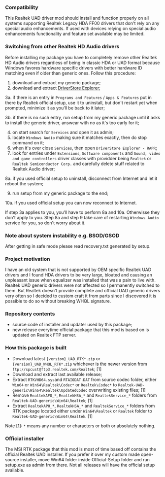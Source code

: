 ### Compatibility
This Realtek UAD driver mod should install and function properly on all systems supporting Realtek Legacy HDA FF00 drivers that don't rely on any special audio enhancements. If used with devices relying on special audio enhancements functionality and feature set available may be limited.
### Switching from other Realtek HD Audio drivers
Before installing my package you have to completely remove other Realtek HD Audio drivers regardless of being in classic HDA or UAD format because Windows favores hardware specific drivers with better hardware ID matching even if older than generic ones. Follow this procedure: 
1. download and extract my generic package;
2. download and extract [DriverStore Explorer](https://github.com/lostindark/DriverStoreExplorer/releases);

3a. if there is an entry in `Programs and Features` / `Apps & Features` put in there by Realtek official setup, use it to uninstall, but don't restart yet when prompted, minimize it as you'll be back to it later;

3b. if there is no such entry, run setup from my generic package until it asks to install the generic driver, answear with no as it's too early for it;

4. on start search for `Services` and open it as admin;
5. locate `Windows Audio` making sure it matches exactly, then do stop command on it;
6. when it's over close `Services`, then open `DriverStore Explorer - RAPR`;
7. look for entries under `Extensions`, `Software components` and `Sound, video and game controllers` driver classes with providder being `Realtek` or `Realtek Semiconductor Corp.` and carefully delete stuff related to Realtek Audio driver;

8a. if you used official setup to uninstall, disconnect from Internet and let it reboot the system;

9. run setup from my generic package to the end;

10a. if you used official setup you can now reconnect to Internet.

If step 3a applies to you, you'll have to perform 8a and 10a. Otherwisse they don't apply to you.
Step 8a and step 9 take care of restarting `Windows Audio` service for you, so don't worry about it.
### Note about system instability e.g. BSOD/GSOD
After getting in safe mode please read recovery.txt generated by setup.
### Project motivation
I have an old system that is not supported by OEM specific Realtek UAD drivers and I found HDA drivers to be very large, bloated and causing an unpleasant issue when equalizer was installed that was a pain to live with. Realtek UAD generic drivers were not affected so I permanently switched to them. But Realtek doesn't provide complete and official UAD generic drivers very often so I decided to custom craft it from parts since I discovered it is possible to do so without breaking WHQL signature.
### Repository contents
- source code of installer and updater used by this package;
- new release everytime official package that this mod is based on is updated on Realtek FTP server.
### How this package is built
- Download latest `{version}_UAD_RTK*.zip` or  `{version}_UAD_WHQL_RTK*.zip` whichever is the newer version from `ftp://spcust@ftp3.realtek.com/Realtek`; [1]
- Download and extract last available release;
- Extract `RTKVHD64.sys`and `RTAIODAT.DAT` from source codec folder, either `Win64` or `Win64\Realtek\Codec*` or `Realtek\Codec*` to `Realtek-UAD-generic\Win64\Realtek\UpdatedCodec` overwriting existing files; [1]
- Remove `RealtekAPO_*`, `RealtekHSA_*` and `RealtekService_*` folders from `Realtek-UAD-generic\Win64\Realtek`; [1]
- Extract `RealtekAPO_*`, `RealtekHSA_*` and `RealtekService_*` folders from RTK package located either under `Win64\Realtek` or `Realtek` folder to `Realtek-UAD-generic\Win64\Realtek`. [1]

Note [1]: `*` means any number or characters or both or absolutely nothing.
### Official installer
The MSI RTK package that this mod is most of time based off contains the official Realtek UAD installer. If you prefer it over my custom made open-source installer, move Win64 folder inside Official-Setup folder and run setup.exe as admin from there. Not all releases will have the official setup available.
